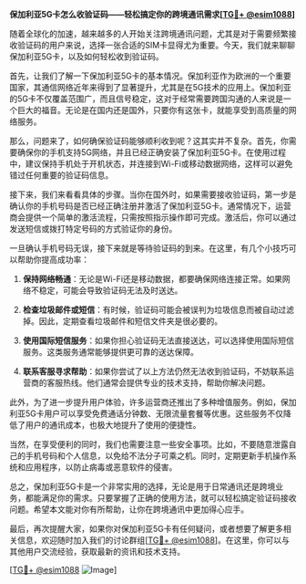 **保加利亚5G卡怎么收验证码——轻松搞定你的跨境通讯需求[[TG💪+ @esim1088](https://t.me/s/esim1088)]**

随着全球化的加速，越来越多的人开始关注跨境通讯问题，尤其是对于需要频繁接收验证码的用户来说，选择一张合适的SIM卡显得尤为重要。今天，我们就来聊聊保加利亚5G卡，以及如何轻松收到验证码。

首先，让我们了解一下保加利亚5G卡的基本情况。保加利亚作为欧洲的一个重要国家，其通信网络近年来得到了显著提升，尤其是在5G技术的应用上。保加利亚的5G卡不仅覆盖范围广，而且信号稳定，这对于经常需要跨国沟通的人来说是一个巨大的福音。无论是在国内还是国外，只要你有这张卡，就能享受到高质量的网络服务。

那么，问题来了，如何确保验证码能够顺利收到呢？这其实并不复杂。首先，你需要确保你的手机支持5G网络，并且已经正确安装了保加利亚5G卡。在使用过程中，建议保持手机处于开机状态，并连接到Wi-Fi或移动数据网络，这样可以避免错过任何重要的验证码信息。

接下来，我们来看看具体的步骤。当你在国外时，如果需要接收验证码，第一步是确认你的手机号码是否已经正确注册并激活了保加利亚5G卡。通常情况下，运营商会提供一个简单的激活流程，只需按照指示操作即可完成。激活后，你可以通过发送短信或拨打特定号码的方式验证你的身份。

一旦确认手机号码无误，接下来就是等待验证码的到来。在这里，有几个小技巧可以帮助你提高成功率：

1. **保持网络畅通**：无论是Wi-Fi还是移动数据，都要确保网络连接正常。如果网络不稳定，可能会导致验证码无法及时送达。
   
2. **检查垃圾邮件或短信**：有时候，验证码可能会被误判为垃圾信息而被自动过滤掉。因此，定期查看垃圾邮件和短信文件夹是很必要的。

3. **使用国际短信服务**：如果你担心验证码无法直接送达，可以选择使用国际短信服务。这类服务通常能够提供更可靠的送达保障。

4. **联系客服寻求帮助**：如果你尝试了以上方法仍然无法收到验证码，不妨联系运营商的客服热线。他们通常会提供专业的技术支持，帮助你解决问题。

此外，为了进一步提升用户体验，许多运营商还推出了多种增值服务。例如，保加利亚5G卡用户可以享受免费通话分钟数、无限流量套餐等优惠。这些服务不仅降低了用户的通讯成本，也极大地提升了使用的便捷性。

当然，在享受便利的同时，我们也需要注意一些安全事项。比如，不要随意泄露自己的手机号码和个人信息，以免给不法分子可乘之机。同时，定期更新手机操作系统和应用程序，以防止病毒或恶意软件的侵害。

总之，保加利亚5G卡是一个非常实用的选择，无论是用于日常通讯还是跨境业务，都能满足你的需求。只要掌握了正确的使用方法，就可以轻松搞定验证码接收问题。希望本文能对你有所帮助，让你在跨境通讯中更加得心应手。

最后，再次提醒大家，如果你对保加利亚5G卡有任何疑问，或者想要了解更多相关信息，欢迎随时加入我们的讨论群组[[TG💪+ @esim1088](https://t.me/s/esim1088)]。在这里，你可以与其他用户交流经验，获取最新的资讯和技术支持。

[[TG💪+ @esim1088](https://t.me/s/esim1088) ![Image](https://i.postimg.cc/4NQfJmqS/Snipaste-2025-05-13-00-14-12.png)]